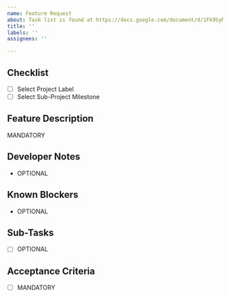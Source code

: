 ```yaml
---
name: Feature Request
about: Task list is found at https://docs.google.com/document/d/1Fk9SyMWqcQDYikULxFtq55PBgg0DPCozdLtB6niy08A/edit#
title: ''
labels: ''
assignees: ''

---
```


## Checklist

- [ ] Select Project Label
- [ ] Select Sub-Project Milestone

## Feature Description

MANDATORY

## Developer Notes

- OPTIONAL

## Known Blockers

- OPTIONAL

## Sub-Tasks

- [ ] OPTIONAL

## Acceptance Criteria

- [ ] MANDATORY
